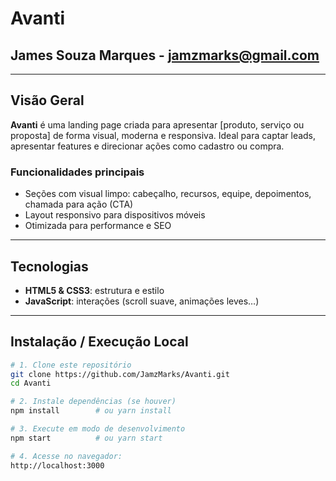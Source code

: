
# Avanti
## James Souza Marques - jamzmarks@gmail.com
---

## Visão Geral

**Avanti** é uma landing page criada para apresentar [produto, serviço ou proposta] de forma visual, moderna e responsiva. Ideal para captar leads, apresentar features e direcionar ações como cadastro ou compra.

### Funcionalidades principais

- Seções com visual limpo: cabeçalho, recursos, equipe, depoimentos, chamada para ação (CTA)  
- Layout responsivo para dispositivos móveis  
- Otimizada para performance e SEO

---

## Tecnologias

- **HTML5 & CSS3**: estrutura e estilo  
- **JavaScript**: interações (scroll suave, animações leves…)   

---

## Instalação / Execução Local

```bash
# 1. Clone este repositório
git clone https://github.com/JamzMarks/Avanti.git
cd Avanti

# 2. Instale dependências (se houver)
npm install        # ou yarn install

# 3. Execute em modo de desenvolvimento
npm start          # ou yarn start

# 4. Acesse no navegador:
http://localhost:3000


